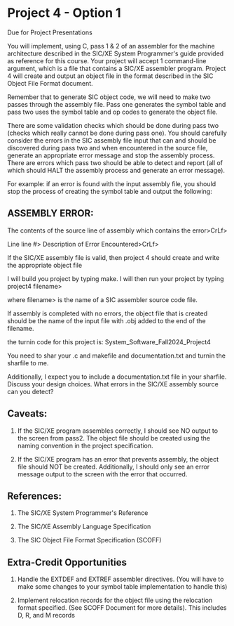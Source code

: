 # Project 4 - Option 1

Due for Project Presentations

 

You will implement, using C, pass 1 & 2 of an assembler for the machine architecture described in the SIC/XE System Programmer's guide provided as reference for this course.  Your project will accept 1 command-line argument, which is a file that contains a SIC/XE assembler program. Project 4 will create and output an object file in the format described in the SIC Object File Format document. 

Remember that to generate SIC object code, we will need to make two passes through the assembly file. Pass one generates the symbol table and pass two uses the symbol table and op codes to generate the object file.   

There are some validation checks which should be done during pass two (checks  which really cannot be done during pass one). You should carefully consider the errors in the SIC assembly file input that can and should be discovered during pass two and when encountered in the source file,  generate an appropriate error message and stop the assembly process. There are errors which pass two should be able to detect and report (all of which should HALT the assembly process and generate an error message). 

For example: if an error is found with the input assembly file, you should stop the process of creating the symbol table and output the following:

## ASSEMBLY ERROR:

The contents of the source line of assembly which contains the error>CrLf>

Line line #> Description of Error Encountered>CrLf>

If the SIC/XE assembly file is valid, then project 4 should create and write the appropriate object file

I will build you project by typing make.  I will then run your project by typing project4 filename>

where filename> is the name of a SIC assembler source code file.

If assembly is completed with no errors, the object file that is created should be the name of the input file with .obj added to the end of the filename.

the turnin code for this project is:  System_Software_Fall2024_Project4

 

You need to shar your .c and makefile and documentation.txt  and turnin the sharfile to me. 

Additionally, I expect you to include a documentation.txt file in your sharfile. Discuss your design choices. What errors in the SIC/XE assembly source can you detect?

 

## Caveats:

 

1. If the SIC/XE program assembles correctly, I should see NO output to the screen from pass2. The object file should be created using the naming convention in the project specification.

2. If the SIC/XE program has an error that prevents assembly, the object file should NOT be created. Additionally, I should only see an error message output to the screen with the error that occurred.

 

## References:

1. The SIC/XE System Programmer's Reference

2. The SIC/XE Assembly Language Specification

3. The SIC Object File Format Specification (SCOFF)

 

## Extra-Credit Opportunities

1. Handle the EXTDEF and EXTREF assembler directives. (You will have to make some changes to your symbol table implementation to handle this)

2. Implement relocation records for the object file using the relocation format specified. (See SCOFF Document for more details). This includes D, R, and M records